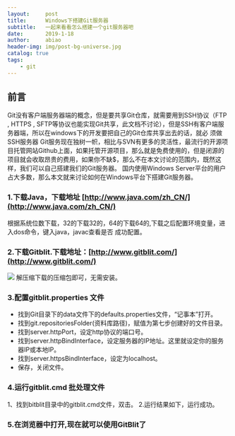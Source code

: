 ```yaml
---
layout:     post
title:      Windows下搭建Git服务器
subtitle:   一起来看看怎么搭建一个git服务器吧
date:       2019-1-18
author:     abiao
header-img: img/post-bg-universe.jpg
catalog: true
tags:
    - git
---
```



## 前言

Git没有客户端服务器端的概念，但是要共享Git仓库，就需要用到SSH协议（FTP , HTTPS , SFTP等协议也能实现Git共享，此文档不讨论），但是SSH有客户端服务器端，所以在windows下的开发要把自己的Git仓库共享出去的话，就必 须做SSH服务器
Git服务现在独树一帜，相比与SVN有更多的灵活性，最流行的开源项目托管网站Github上面，如果托管开源项目，那么就是免费使用的，但是闭源的项目就会收取昂贵的费用，如果你不缺$，那么不在本文讨论的范围内，既然这样，我们可以自己搭建我们的Git服务器。
国内使用Windows Server平台的用户占大多数，那么本文就来讨论如何在Windows平台下搭建Git服务器。


### 1.下载Java，下载地址 [http://www.java.com/zh_CN/](http://www.java.com/zh_CN/)
根据系统位数下载，32的下载32的，64的下载64的,下载之后配置环境变量，进入dos命令，键入java，javac查看是否
成功配置。
### 2.下载Gitblit.下载地址：[http://www.gitblit.com/](http://www.gitblit.com/)
![](https://cl.ly/2721d366d103)
解压缩下载的压缩包即可，无需安装。

### 3.配置gitblit.properties 文件

- 找到Git目录下的data文件下的defaults.properties文件，“记事本”打开。
- 找到git.repositoriesFolder(资料库路径)，赋值为第七步创建好的文件目录。
- 找到server.httpPort，设定http协议的端口号。
- 找到server.httpBindInterface，设定服务器的IP地址。这里就设定你的服务器IP或本地IP。
- 找到server.httpsBindInterface，设定为localhost。
- 保存，关闭文件。

### 4.运行gitblit.cmd 批处理文件
1、找到bitblit目录中的gitblit.cmd文件，双击。
2.运行结果如下，运行成功。

### 5.在浏览器中打开,现在就可以使用GitBlit了


